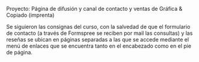 
Proyecto: Página de difusión y canal de contacto y ventas de Gráfica & Copiado (imprenta)

Se siguieron las consignas del curso, con la salvedad de que el formulario de contacto (a través de Formspree se reciben por mail las consultas) y las reseñas se ubican en páginas separadas a las que se accede mediante el menú de enlaces que se encuentra tanto en el encabezado como en el pie de página.

